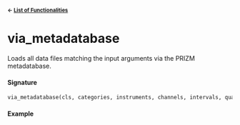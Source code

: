 <sup>**← [List of Functionalities](../../README.md#container-design)**</sup>

# via_metadatabase

Loads all data files matching the input arguments via the PRIZM metadatabase.

#### Signature
```python
via_metadatabase(cls, categories, instruments, channels, intervals, quality, integrity, completeness, selection)
```

#### Example


